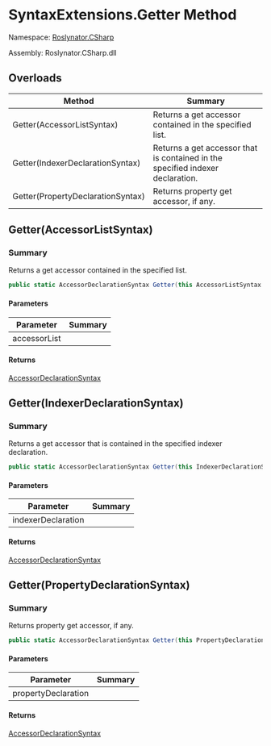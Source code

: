 # SyntaxExtensions\.Getter Method

Namespace: [Roslynator.CSharp](../../README.md)

Assembly: Roslynator\.CSharp\.dll

## Overloads

| Method | Summary |
| ------ | ------- |
| Getter\(AccessorListSyntax\) | Returns a get accessor contained in the specified list\. |
| Getter\(IndexerDeclarationSyntax\) | Returns a get accessor that is contained in the specified indexer declaration\. |
| Getter\(PropertyDeclarationSyntax\) | Returns property get accessor, if any\. |

## Getter\(AccessorListSyntax\)

### Summary

Returns a get accessor contained in the specified list\.

```csharp
public static AccessorDeclarationSyntax Getter(this AccessorListSyntax accessorList)
```

#### Parameters

| Parameter | Summary |
| --------- | ------- |
| accessorList | |

#### Returns

[AccessorDeclarationSyntax](https://docs.microsoft.com/en-us/dotnet/api/microsoft.codeanalysis.csharp.syntax.accessordeclarationsyntax)




## Getter\(IndexerDeclarationSyntax\)

### Summary

Returns a get accessor that is contained in the specified indexer declaration\.

```csharp
public static AccessorDeclarationSyntax Getter(this IndexerDeclarationSyntax indexerDeclaration)
```

#### Parameters

| Parameter | Summary |
| --------- | ------- |
| indexerDeclaration | |

#### Returns

[AccessorDeclarationSyntax](https://docs.microsoft.com/en-us/dotnet/api/microsoft.codeanalysis.csharp.syntax.accessordeclarationsyntax)




## Getter\(PropertyDeclarationSyntax\)

### Summary

Returns property get accessor, if any\.

```csharp
public static AccessorDeclarationSyntax Getter(this PropertyDeclarationSyntax propertyDeclaration)
```

#### Parameters

| Parameter | Summary |
| --------- | ------- |
| propertyDeclaration | |

#### Returns

[AccessorDeclarationSyntax](https://docs.microsoft.com/en-us/dotnet/api/microsoft.codeanalysis.csharp.syntax.accessordeclarationsyntax)




